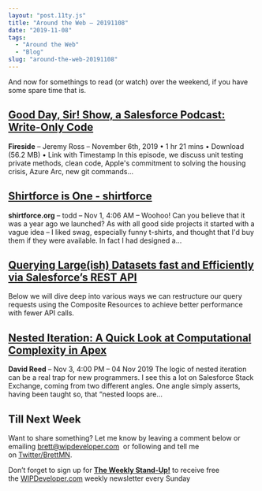 ```yaml
---
layout: "post.11ty.js"
title: "Around the Web – 20191108"
date: "2019-11-08"
tags: 
  - "Around the Web"
  - "Blog"
slug: "around-the-web-20191108"
---
```


And now for somethings to read (or watch) over the weekend, if you have some spare time that is.

## [Good Day, Sir! Show, a Salesforce Podcast: Write-Only Code](https://fireside.fm/s/uPWTgpSU+9Zz5CI1z)

**Fireside** – Jeremy Ross – November 6th, 2019 • 1 hr 21 mins • Download (56.2 MB) • Link with Timestamp In this episode, we discuss unit testing private methods, clean code, Apple's commitment to solving the housing crisis, Azure Arc, new git commands…

## [Shirtforce is One - shirtforce](https://shirtforce.org/2019/11/01/shirtforce-is-one-year-old/)

**shirtforce.org** – todd – Nov 1, 4:06 AM – Woohoo! Can you believe that it was a year ago we launched? As with all good side projects it started with a vague idea – I liked swag, especially funny t-shirts, and thought that I'd buy them if they were available. In fact I had designed a…

## [Querying Large(ish) Datasets fast and Efficiently via Salesforce’s REST API](https://medium.com/@charlie_77818/querying-large-ish-datasets-fast-and-efficiently-with-salesforces-composite-resources-3f614dbca111)

Below we will dive deep into various ways we can restructure our query requests using the Composite Resources to achieve better performance with fewer API calls.

## [Nested Iteration: A Quick Look at Computational Complexity in Apex](https://www.ktema.org/2019/11/04/quick-look-computational-complexity-apex/)

**David Reed** – Nov 3, 4:00 PM – 04 Nov 2019 The logic of nested iteration can be a real trap for new programmers. I see this a lot on Salesforce Stack Exchange, coming from two different angles. One angle simply asserts, having been taught so, that “nested loops are…

## Till Next Week

Want to share something? Let me know by leaving a comment below or emailing [brett@wipdeveloper.com](mailto:brett@wipdeveloper.com)  or following and tell me on [Twitter/BrettMN](https://twitter.com/BrettMN).

Don’t forget to sign up for **[The Weekly Stand-Up!](https://wipdeveloper.wpcomstaging.com/newsletter/)** to receive free the [WIPDeveloper.com](https://wipdeveloper.wpcomstaging.com/) weekly newsletter every Sunday
